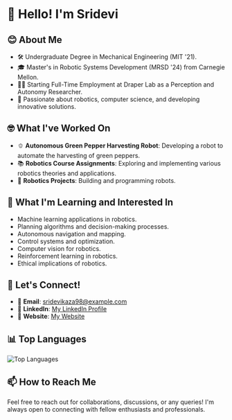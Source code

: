 <!--
### Hi there 👋

**sridevikaza/sridevikaza** is a ✨ _special_ ✨ repository because its `README.md` (this file) appears on your GitHub profile.

Here are some ideas to get you started:

- 🔭 I’m currently working on ...
- 🌱 I’m currently learning ...
- 👯 I’m looking to collaborate on ...
- 🤔 I’m looking for help with ...
- 💬 Ask me about ...
- 📫 How to reach me: sridevikaza98@gmail.com
- 😄 Pronouns: ...
- ⚡ Fun fact: ...

## 📈 GitHub Stats
![Your GitHub Stats](https://github-readme-stats.vercel.app/api?username=sridevikaza&show_icons=true&theme=radical)
---

> "Exploring the unknown and turning ideas into reality, one robot at a time."

-->

# 👋 Hello! I'm Sridevi

## 😊 About Me
- 🛠️ Undergraduate Degree in Mechanical Engineering (MIT '21).
- 🎓 Master's in Robotic Systems Development (MRSD '24) from Carnegie Mellon.
- 👩‍💻 Starting Full-Time Employment at Draper Lab as a Perception and Autonomy Researcher.
- 🧠 Passionate about robotics, computer science, and developing innovative solutions.

## 🤓 What I've Worked On
- 🫑 **Autonomous Green Pepper Harvesting Robot**: Developing a robot to automate the harvesting of green peppers.
- 📚 **Robotics Course Assignments**: Exploring and implementing various robotics theories and applications.
- 🤖 **Robotics Projects**: Building and programming robots.

## 🧐 What I'm Learning and Interested In
- Machine learning applications in robotics.
- Planning algorithms and decision-making processes.
- Autonomous navigation and mapping.
- Control systems and optimization.
- Computer vision for robotics.
- Reinforcement learning in robotics.
- Ethical implications of robotics.

## 💬 Let's Connect!
- 📧 **Email**: [sridevikaza98@example.com](mailto:sridevikaza98@gmail.com)
- 💼 **LinkedIn**: [My LinkedIn Profile](https://www.linkedin.com/in/sridevi-kaza/)
- 📝 **Website**: [My Website](https://sridevikaza.com)

## 📊 Top Languages
![Top Languages](https://github-readme-stats.vercel.app/api/top-langs/?username=sridevikaza&layout=compact&theme=radical)

## 📫 How to Reach Me
Feel free to reach out for collaborations, discussions, or any queries! I'm always open to connecting with fellow enthusiasts and professionals.
